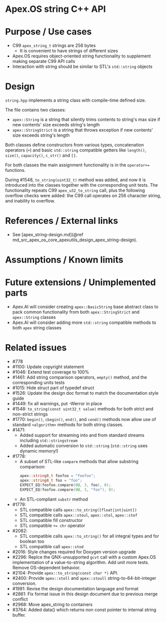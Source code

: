 Apex.OS string C++ API
======================


# Purpose / Use cases

- C99 `apex_string_t` strings are 256 bytes
    - It is convenient to have strings of different sizes
- Apex.OS requires object-oriented string functionality to supplement making separate
C99 API calls
- Interaction with string should be similar to STL's `std::string` objects


# Design

`string.hpp` implements a string class with compile-time defined size.

The file contains two classes:

- `apex::String` is a string that silently trims contents to string's max size if new
contents' size exceeds string's length
- `apex::StringStrict` is a string that throws exception if new contents' size exceeds
string's length

Both classes define constructors from various types, concatenation operators (`+`) and
basic `std::string` compatible getters like `length()`, `size()`, `capacity()`,
`c_str()` and `[]`.

For both classes the main assignment functionality is in the `operator+=` functions.

During #1548, `to_string(uint32_t)` method was added, and now it is introduced into the
classes together with the corresponding unit tests. The functionality repeats C99
`apex_u32_to_string` call, plus the following overflow checks were added: the C99 call operates on
256 character string, and inability to overflow.


# References / External links

- See [apex_string-design.md](@ref md_src_apex_os_core_apexutils_design_apex_string-design).


# Assumptions / Known limits


# Future extensions / Unimplemented parts

- Apex.AI will consider creating `apex::BasicString` base abstract class to pack common
functionality from both `apex::StringStrict` and `apex::String` classes
- Apex.AI will consider adding more `std::string` compatible methods to both `apex` string
classes


# Related issues

- #778
- #1100: Update copyright statement
- #1046: Extend test coverage to 100%
- #1461: Add string comparison operators, `empty()` method, and the corresponding units
tests
- #1015: Hide struct part of typedef struct
- #1526: Update the design doc format to match the documentation style guide
- #1449: fix all warnings, put -Werror in place
- #1548: `to_string(const uint32_t value)` methods for both strict and non-strict strings
- #1770: `begin()`, `cbegin()`, `end()`, and `cend()` methods now allow use
of standard `<algorithm>` methods for both string classes.
- #1471:
    - Added support for streaming into and from standard streams including `std::stringstream`
    - Added automatic conversion to `std::string` (`std::string` uses dynamic memory!)
- #1778:
    - A subset of STL-like `compare` methods that allow substring comparison:
        ```cpp
        apex::string8_t foofoo = "foofoo";
        apex::string8_t foo = "foo";
        EXPECT_EQ(foofoo.compare(0U, 3, foo), 0);
        EXPECT_EQ(foofoo.compare(0U, 3, "foo"), 0);
        ```
    - An STL-compliant `substr` method
- #1779:
    - STL compatible calls `apex::to_string([float|int|uint])`
    - STL compatible calls `apex::stoul`, `apex::stol`, `apex::stof`
    - STL compatible fill constructor
    - STL compatible `+= chr` operator
- #2082:
    - STL compatible calls `apex::to_string()` for all integral types and for boolean too
    - STL compatible call `apex::stod`
- #2016: Style changes required for Doxygen version upgrade
- #2296: Replce the QNX-unsupported `gcvt` call with a custom Apex.OS
implementation of a value-to-string algorithm. Add unit more tests. Remove OS-dependent behavior.
- #2104: Provide `apex::to_string(const char *)` API.
- #2400: Provide `apex::stoll` and `apex::stoull` string-to-64-bit-integer conversion.
- #1991: Revise the design documentation language and format
- #2861: Fix format issue in this design document due to previous merge conflict
- #2968: Move apex_string to containers
- #3764: Added data() which returns non const pointer to internal string buffer.


